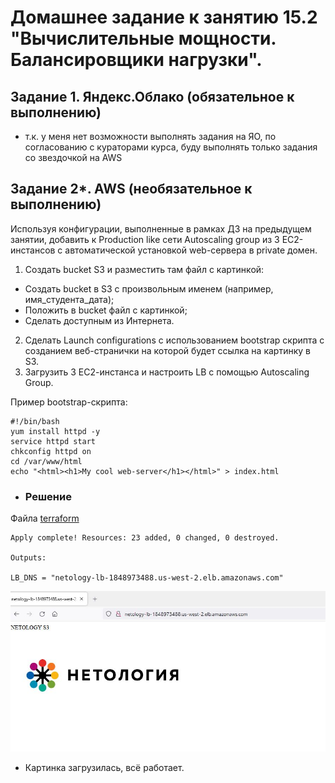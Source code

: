 #  Домашнее задание к занятию 15.2 "Вычислительные мощности. Балансировщики нагрузки".

##  Задание 1. Яндекс.Облако (обязательное к выполнению)

- т.к. у меня нет возможности выполнять задания на ЯО, по согласованию с кураторами курса, буду выполнять только задания со звездочкой на AWS

##  Задание 2*. AWS (необязательное к выполнению)

Используя конфигурации, выполненные в рамках ДЗ на предыдущем занятии, добавить к Production like сети Autoscaling group из 3 EC2-инстансов с автоматической установкой web-сервера в private домен.

1. Создать bucket S3 и разместить там файл с картинкой:
- Создать bucket в S3 с произвольным именем (например, имя_студента_дата);
- Положить в bucket файл с картинкой;
- Сделать доступным из Интернета.
2. Сделать Launch configurations с использованием bootstrap скрипта с созданием веб-странички на которой будет ссылка на картинку в S3.
3. Загрузить 3 ЕС2-инстанса и настроить LB с помощью Autoscaling Group.

Пример bootstrap-скрипта:
```
#!/bin/bash
yum install httpd -y
service httpd start
chkconfig httpd on
cd /var/www/html
echo "<html><h1>My cool web-server</h1></html>" > index.html
```

- ### Решение

Файла [terraform](./terraform/)

```
Apply complete! Resources: 23 added, 0 changed, 0 destroyed.

Outputs:

LB_DNS = "netology-lb-1848973488.us-west-2.elb.amazonaws.com"
```
![s3-netology](./s3.JPG)

- Картинка загрузилась, всё работает.